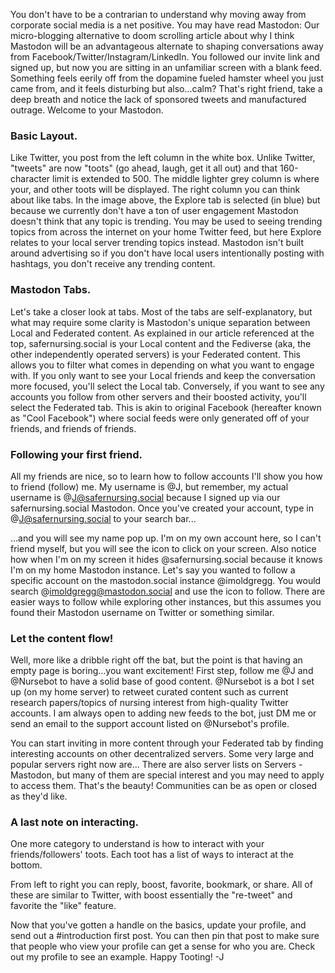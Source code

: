 You don't have to be a contrarian to understand why moving away from corporate social media is a net positive. You may have read Mastodon: Our micro-blogging alternative to doom scrolling article about why I think Mastodon will be an advantageous alternate to shaping conversations away from Facebook/Twitter/Instagram/LinkedIn. You followed our invite link and signed up, but now you are sitting in an unfamiliar screen with a blank feed. Something feels eerily off from the dopamine fueled hamster wheel you just came from, and it feels disturbing but also...calm? That's right friend, take a deep breath and notice the lack of sponsored tweets and manufactured outrage. Welcome to your Mastodon.

### Basic Layout.

Like Twitter, you post from the left column in the white box. Unlike Twitter, "tweets" are now "toots" (go ahead, laugh, get it all out) and that 160-character limit is extended to 500. The middle lighter grey column is where your, and other toots will be displayed. The right column you can think about like tabs. In the image above, the Explore tab is selected (in blue) but because we currently don't have a ton of user engagement Mastodon doesn't think that any topic is trending. You may be used to seeing trending topics from across the internet on your home Twitter feed, but here Explore relates to your local server trending topics instead. Mastodon isn't built around advertising so if you don't have local users intentionally posting with hashtags, you don't receive any trending content.

### Mastodon Tabs.

Let's take a closer look at tabs. Most of the tabs are self-explanatory, but what may require some clarity is Mastodon's unique separation between Local and Federated content. As explained in our article referenced at the top, safernursing.social is your Local content and the Fediverse (aka, the other independently operated servers) is your Federated content. This allows you to filter what comes in depending on what you want to engage with. If you only want to see your Local friends and keep the conversation more focused, you'll select the Local tab. Conversely, if you want to see any accounts you follow from other servers and their boosted activity, you'll select the Federated tab. This is akin to original Facebook (hereafter known as "Cool Facebook") where social feeds were only generated off of your friends, and friends of friends.

### Following your first friend.

All my friends are nice, so to learn how to follow accounts I'll show you how to friend (follow) me. My username is @J, but remember, my actual username is @J@safernursing.social because I signed up via our safernursing.social Mastodon. Once you've created your account, type in @J@safernursing.social to your search bar...

...and you will see my name pop up. I'm on my own account here, so I can't friend myself, but you will see the icon to click on your screen. Also notice how when I'm on my screen it hides @safernursing.social because it knows I'm on my home Mastodon instance. Let's say you wanted to follow a specific account on the mastodon.social instance @imoldgregg. You would search @imoldgregg@mastodon.social and use the icon to follow. There are easier ways to follow while exploring other instances, but this assumes you found their Mastodon username on Twitter or something similar.

### Let the content flow!

Well, more like a dribble right off the bat, but the point is that having an empty page is boring...you want excitement! First step, follow me @J and @Nursebot to have a solid base of good content. @Nursebot is a bot I set up (on my home server) to retweet curated content such as current research papers/topics of nursing interest from high-quality Twitter accounts. I am always open to adding new feeds to the bot, just DM me or send an email to the support account listed on @Nursebot's profile.

You can start inviting in more content through your Federated tab by finding interesting accounts on other decentralized servers. Some very large and popular servers right now are...
There are also server lists on Servers - Mastodon, but many of them are special interest and you may need to apply to access them. That's the beauty! Communities can be as open or closed as they'd like.

### A last note on interacting.

One more category to understand is how to interact with your friends/followers' toots. Each toot has a list of ways to interact at the bottom.

From left to right you can reply, boost, favorite, bookmark, or share. All of these are similar to Twitter, with boost essentially the "re-tweet" and favorite the "like" feature.

Now that you've gotten a handle on the basics, update your profile, and send out a #introduction first post. You can then pin that post to make sure that people who view your profile can get a sense for who you are. Check out my profile to see an example.
Happy Tooting!
-J